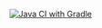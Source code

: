 [![Java CI with Gradle](https://github.com/MarniaTu/PageObjecthw/actions/workflows/gradle.yml/badge.svg)](https://github.com/MarniaTu/PageObjecthw/actions/workflows/gradle.yml)
